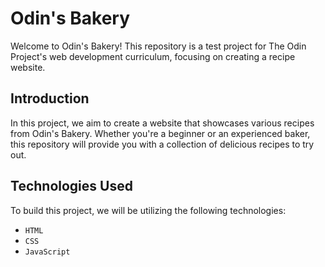 # Odin's Bakery

Welcome to Odin's Bakery! This repository is a test project for The Odin Project's web development curriculum, focusing on creating a recipe website.

## Introduction

In this project, we aim to create a website that showcases various recipes from Odin's Bakery. Whether you're a beginner or an experienced baker, this repository will provide you with a collection of delicious recipes to try out.

## Technologies Used

To build this project, we will be utilizing the following technologies:

- `HTML`
- `CSS`
- `JavaScript`